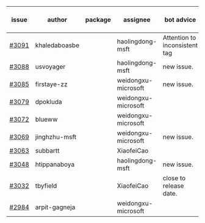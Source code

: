 | issue | author | package | assignee | bot advice | created date of issue | target release date | date from target |
| ------ | ------ | ------ | ------ | ------ | ------ | ------ | :-----: |
| [#3091](https://github.com/Azure/sdk-release-request/issues/3091) | khaledaboasbe |  | haolingdong-msft | Attention to inconsistent tag | 08-15 | 08-29 |  |
| [#3088](https://github.com/Azure/sdk-release-request/issues/3088) | usvoyager |  | haolingdong-msft | new issue. | 08-12 | 08-29 |  |
| [#3085](https://github.com/Azure/sdk-release-request/issues/3085) | firstaye-zz |  | weidongxu-microsoft | new issue. | 08-11 | 08-22 |  |
| [#3079](https://github.com/Azure/sdk-release-request/issues/3079) | dpokluda |  | weidongxu-microsoft |  | 08-09 | 08-23 |  |
| [#3072](https://github.com/Azure/sdk-release-request/issues/3072) | blueww |  | weidongxu-microsoft |  | 08-09 | 08-23 |  |
| [#3069](https://github.com/Azure/sdk-release-request/issues/3069) | jinghzhu-msft |  | weidongxu-microsoft | new issue. | 08-08 | 08-23 |  |
| [#3063](https://github.com/Azure/sdk-release-request/issues/3063) | subbartt |  | XiaofeiCao |  | 08-08 | 08-22 |  |
| [#3048](https://github.com/Azure/sdk-release-request/issues/3048) | htippanaboya |  | haolingdong-msft | new issue. | 07-27 | 08-03 |  |
| [#3032](https://github.com/Azure/sdk-release-request/issues/3032) | tbyfield |  | XiaofeiCao | close to release date.  | 07-21 | 08-15 | -2 |
| [#2984](https://github.com/Azure/sdk-release-request/issues/2984) | arpit-gagneja |  | weidongxu-microsoft |  | 07-05 | 09-30 |  |
